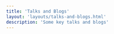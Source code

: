 ```yaml
---
title: 'Talks and Blogs'
layout: 'layouts/talks-and-blogs.html'
description: 'Some key talks and blogs'
---
```

